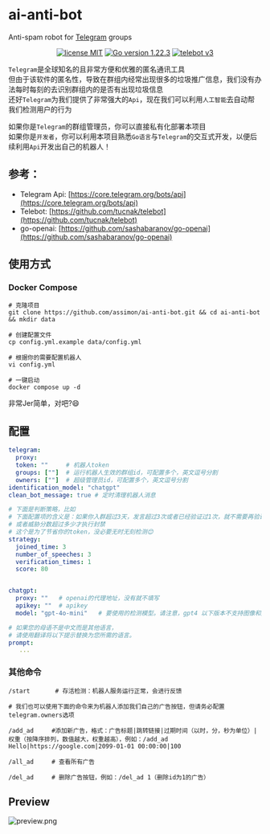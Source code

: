 
# ai-anti-bot

Anti-spam robot for [Telegram](https://telegram.org/) groups

<p align="center">
<a href="https://opensource.org/licenses/MIT"><img src="https://img.shields.io/badge/license-MIT-blue" alt="license MIT"></a>
<a href="https://golang.org"><img src="https://img.shields.io/badge/Golang-1.22.3-red" alt="Go version 1.22.3"></a>
<a href="https://github.com/tucnak/telebot"><img src="https://img.shields.io/badge/Telebot Framework-v3-lightgrey" alt="telebot v3"></a>
</p>

`Telegram`是全球知名的且非常方便和优雅的匿名通讯工具    
但由于该软件的匿名性，导致在群组内经常出现很多的垃圾推广信息，我们没有办法每时每刻的去识别群组内的是否有出现垃圾信息   
还好`Telegram`为我们提供了非常强大的`Api`，现在我们可以利用`人工智能`去自动帮我们检测用户的行为


如果你是`Telegram`的群组管理员，你可以直接私有化部署本项目     
如果你是`开发者`，你可以利用本项目熟悉`Go语言`与`Telegram`的交互式开发，以便后续利用`Api`开发出自己的机器人！

## 参考：   
- Telegram Api: [https://core.telegram.org/bots/api](https://core.telegram.org/bots/api)
- Telebot: [https://github.com/tucnak/telebot](https://github.com/tucnak/telebot)
- go-openai: [https://github.com/sashabaranov/go-openai](https://github.com/sashabaranov/go-openai)

## 使用方式

### Docker Compose

```shell
# 克隆项目
git clone https://github.com/assimon/ai-anti-bot.git && cd ai-anti-bot && mkdir data

# 创建配置文件
cp config.yml.example data/config.yml

# 根据你的需要配置机器人
vi config.yml

# 一键启动
docker compose up -d
```
非常Jer简单，对吧?😄

## 配置
```yml
telegram:
  proxy:
  token: ""     # 机器人token
  groups: [""]  # 运行机器人生效的群组id，可配置多个，英文逗号分割
  owners: [""]  # 超级管理员id，可配置多个，英文逗号分割
identification_model: "chatgpt"
clean_bot_message: true # 定时清理机器人消息

# 下面是判断策略，比如
# 下面配置项的含义是：如果你入群超过3天，发言超过3次或者已经验证过1次，就不需要再验证了。
# 或者威胁分数超过多少才执行封禁
# 这个是为了节省你的token，没必要无时无刻检测😊
strategy:
  joined_time: 3
  number_of_speeches: 3
  verification_times: 1
  score: 80


chatgpt:
  proxy: ""   # openai的代理地址，没有就不填写
  apikey: ""  # apikey
  model: "gpt-4o-mini"   # 要使用的检测模型。请注意，gpt4 以下版本不支持图像和文件交互。

# 如果您的母语不是中文而是其他语言，
# 请使用翻译将以下提示替换为您所需的语言。
prompt:
   ...
```

### 其他命令
```
/start       # 存活检测：机器人服务运行正常，会进行反馈

# 我们也可以使用下面的命令来为机器人添加我们自己的广告按钮，但请务必配置telegram.owners选项

/add_ad     #添加新广告，格式：广告标题|跳转链接|过期时间（以时，分，秒为单位）|权重（按降序排列，数值越大，权重越高），例如：/add_ad Hello|https://google.com|2099-01-01 00:00:00|100

/all_ad     # 查看所有广告

/del_ad     # 删除广告按钮，例如：/del_ad 1（删除id为1的广告）
```

## Preview
![preview.png](preview.png)